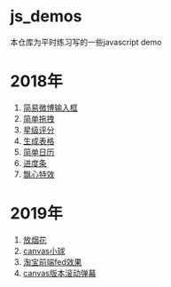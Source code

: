# js_demos

本仓库为平时练习写的一些javascript demo

# 2018年

1. [简易微博输入框](https://giligiliduang.github.io/js_demos/2018/%E4%BB%BF%E8%85%BE%E8%AE%AF%E5%BE%AE%E5%8D%9A/index.html)
2. [简单拖拽](https://giligiliduang.github.io/js_demos/2018/%E5%AE%8C%E7%BE%8E%E6%8B%96%E6%8B%BD/index.html)
3. [星级评分](https://giligiliduang.github.io/js_demos/2018/%E6%98%9F%E7%BA%A7%E8%AF%84%E5%88%86/index.html)
4. [生成表格](https://giligiliduang.github.io/js_demos/2018/%E7%94%9F%E6%88%90%E8%A1%A8%E6%A0%BC/index.html)
5. [简单日历](https://giligiliduang.github.io/js_demos/2018/%E7%AE%80%E5%8D%95%E6%97%A5%E5%8E%86/index.html)
6. [进度条](https://giligiliduang.github.io/js_demos/2018/%E8%BF%9B%E5%BA%A6%E6%9D%A1/index.html)
7. [飘心特效](https://giligiliduang.github.io/js_demos/2018/%E9%A3%98%E5%BF%83%E7%89%B9%E6%95%88/index.html)
# 2019年
1. [放烟花](https://giligiliduang.github.io/js_demos/2019/%E6%94%BE%E7%83%9F%E8%8A%B1%E9%9D%A2%E5%90%91%E5%AF%B9%E8%B1%A1%E7%89%88%E6%9C%AC/index.html)
2. [canvas小球](https://giligiliduang.github.io/js_demos/2019/%E5%88%A9%E7%94%A8canvas%E7%BB%98%E5%88%B6%E5%B0%8F%E7%90%83/index.html)
3. [淘宝前端fed效果](https://giligiliduang.github.io/js_demos/2019/%E6%B7%98%E5%AE%9D%E5%89%8D%E7%AB%AFfed%E6%95%88%E6%9E%9C/index.html)
4. [canvas版本滚动弹幕](https://giligiliduang.github.io/js_demos/2019/%E6%BB%9A%E5%8A%A8%E5%BC%B9%E5%B9%95/index(canvas).html)
